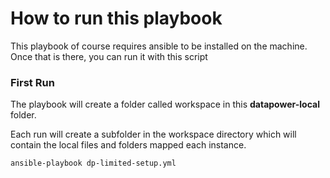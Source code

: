 # How to run this playbook

This playbook of course requires ansible to be installed on the machine. Once that is there, you can run it with this script

### First Run

The playbook will create a folder called workspace in this **datapower-local** folder. 

Each run will create a subfolder in the workspace directory which will contain the local files and folders mapped each instance. 

```
ansible-playbook dp-limited-setup.yml
```


